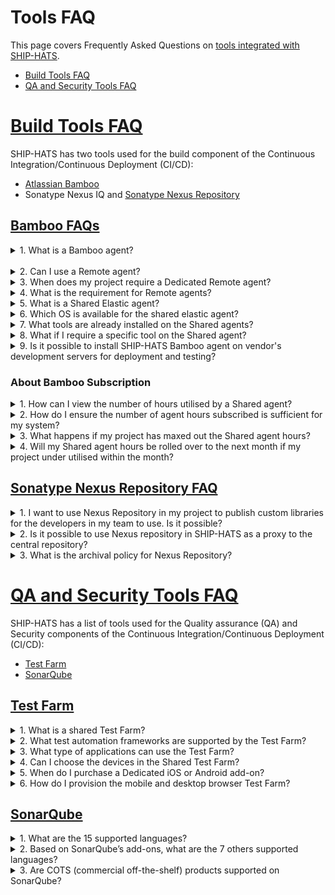 # Tools FAQ

This page covers Frequently Asked Questions on [tools integrated with SHIP-HATS](https://docs.developer.tech.gov.sg/docs/ship-hats-documentation/#/architecture-diagram).

- [Build Tools FAQ](#build-tools-faq)
- [QA and Security Tools FAQ](#qa-and-security-tools-faq)

# [Build Tools FAQ](#build-tools-faq)

SHIP-HATS has two tools used for the build component of the Continuous Integration/Continuous Deployment (CI/CD):
- [Atlassian Bamboo](#bamboo-faq)
- Sonatype Nexus IQ and [Sonatype Nexus Repository](#sonatype-nexus-repository-faq)

## [Bamboo FAQs](#bamboo-faq)

<details>
  <summary> 1. What is a Bamboo agent?</summary><br>
A Bamboo agent is a service that allows to run job builds. There are different types of agents: remote, shared, local and elastic agents. For more information on agents, refer to [Agents and Capabilities on Atlassian.](https://confluence.atlassian.com/bamboo/agents-and-capabilities-289277114.html)

  </details>
<br>
<details>
  <summary>2. Can I use a Remote agent?</summary><br>

A <a href="https://confluence.atlassian.com/confeval/development-tools-evaluator-resources/bamboo/bamboo-remote-agents-and-local-agents">Remote agent</a> requires hosting, agent installation and/or VPN installation (if required). Registration of Remote agent is subjected to approval by SHIP-HATS team. Please send a service request via SHIP-HATS service desk for registration of Remote agent.

  </details>

<details>
  <summary>3. When does my project require a Dedicated Remote agent?</summary><br>

If your build job needs to connect back to your own resources or run parallel job, you can consider adding a Dedicated Remote agent.For more information, refer to [dedicating an agent](https://confluence.atlassian.com/bamboo/dedicating-an-agent-629015108.html).

  </details>

<details>
  <summary>4. What is the requirement for Remote agents?</summary><br>
Agency must ensure the Remote agents are clean and secure before SHIP-HATS approves the registration with Bamboo server.

To setup Remote Bamboo agents, please refer to this [guide](https://confluence.ship.gov.sg/display/SHIP/Installing+Remote+Agent). This page is on SHIP-HATS confluence. Please log in to the account to access.

To ensure that Remote agents are clean and secure, refer to [securing your Remote agents](https://confluence.atlassian.com/bamboo/securing-your-remote-agents-289277197.html). This page is on SHIP-HATS confluence. Please log in to the account to access.
  </details>

<details>
  <summary>5. What is a Shared Elastic agent? </summary><br>

A Shared Elastic agent is an on-demand Windows or Linux agent launched by Bamboo within SHIP&#39;s network to execute pipeline tasks. To leverage on elastic agent, Agency must specify the required capabilities and SHIP-HATS team will assign an agent that matches the required capabilities, if available.

SHIP-HATS does not offer Mac OS agent as of now.

For more information on specifying required capabilities, refer to [Bamboo agent registration process](https://confluence.ship.gov.sg/display/SHIP/Bamboo+Agent+Registration+Process). This page is on SHIP-HATS confluence. Please log in to the account to access.
  </details>

 <details>
  <summary> 6. Which OS is available for the shared elastic agent?</summary><br>
Though MS Windows and Linux support, we recommend Linux as MS Window agents are quite heavy and would utilise a hefty load of Shared agent hours. We recommend the Agency subscribe to Remote agent if they choose MS Window agents.
  </details>

 <details>
  <summary>7. What tools are already installed on the Shared agents?</summary><br>

Refer to [SHIP Bamboo Elastic Agent for SHIP Users.](https://confluence.ship.gov.sg/display/SHIP/SHIP+Bamboo+Elastic+Agent+for+SHIP+Users) This page is on SHIP-HATS confluence. Please log in to the account to access.
  </details>

 <details>
  <summary>8. What if I require a specific tool on the Shared agent?</summary><br>

Submit your requests <a href="https://go.gov.sg/she"> here.</a>
  </details>

 <details>
  <summary>9. Is it possible to install SHIP-HATS Bamboo agent on vendor's development servers for deployment and testing?</summary><br>

No, however, vendor can set up a Remote Bamboo agent. For this option, the Agency would require to add-on Dedicated Remote agent.
  </details>

### About Bamboo Subscription

<details>
  <summary>1. How can I view the number of hours utilised by a Shared agent?</summary><br>

Subscription Administrator (SA) and Project Administrator (PA) may connect to the SHIP-HATS OpenVPN and log in to [SHIP-HATS portal](http://www.ship.gov.sg/) to view the subscription's utilisation of Shared agent hours.
  </details>

 <details>
  <summary>2. How do I ensure the number of agent hours subscribed is sufficient for my system?</summary><br>

Agency can monitor through [SHIP-HATS portal](http://www.ship.gov.sg/) after subscribing to the service platform. Agency can purchase additional Shared agent hours as add-ons based on project requirements.
  </details>

 <details>
  <summary>3. What happens if my project has maxed out the Shared agent hours?</summary><br>

The SA and PA would receive an email notification when utilisation have reached 90% of the total number of Shared agent hours. Projects that exceed the Shared agent hours will be charged at 100 SGD per block of 100 Shared agent hours automatically. At the start of every month, the Shared agent hours will be reset to its initial subscription quota.
  </details>

 <details>
  <summary>4. Will my Shared agent hours be rolled over to the next month if my project under utilised within the month?</summary><br>

No. The number of Shared agent hours will reset on every 1st of the month.
  </details>

## [Sonatype Nexus Repository FAQ](#sonatype-nexus-repository-faq)

<details>
  <summary>1. I want to use Nexus Repository in my project to publish custom libraries for the developers in my team to use. Is it possible?</summary><br>

SHIP-HATS users can request to create a private hosted repository in Nexus Repository to host their custom libraries by raising a [service request](https://jira.ship.gov.sg/servicedesk/customer/portal/11).
  </details>

<details>
  <summary>2. Is it possible to use Nexus repository in SHIP-HATS as a proxy to the central repository?</summary><br>

Yes, it is possible to use Nexus Repository in SHIP-HATS as proxy to the central repository.
  </details>

 <details>
  <summary>3. What is the archival policy for Nexus Repository?</summary>br>

All Artifacts will be deleted 180 days from the date of creation.
  </details>

# [QA and Security Tools FAQ](#qa-and-security-tools-faq)

SHIP-HATS has a list of tools used for the Quality assurance (QA) and Security components of the Continuous Integration/Continuous Deployment (CI/CD):

- [Test Farm](#test-farm)
- [SonarQube](#sonarqube)

## [Test Farm](#test-farm)

<details>
  <summary>1. What is a shared Test Farm?</summary><br>

It is a cloud-based mobile devices test platform which allows testing of Android and iOS mobile applications or mobile browsers on real device. It allows the user to run test automation on multiple devices in parallel. Since it is a shared Test Farm, your test will be added to a queue system if all the resources are not available at the time of request.Refer [here](https://sgdcs.sgnet.gov.sg/sites/tech/hats/SitePages/Green%20HATS.aspx) for the automated testing framework supported.
  </details>

<details>
  <summary>2. What test automation frameworks are supported by the Test Farm?</summary><br>

SHIP-HATS support [Appium](https://appium.io/) based open source framework like [Robot Framework](https://robotframework.org/) and  any other testing frameworks that can work with Appium server.
  </details>

<details>
  <summary>3. What type of applications can use the Test Farm?</summary><br>

Any internet or intranet facing application that can be exposed to the internet for testing can use the Test Farm.
  </details>

 <details>
  <summary>4. Can I choose the devices in the Shared Test Farm?</summary><br>
Users can pre-book the mobile devices based on OS, brand or model before running their tests by sending an enquiry to enquiries_ENP@tech.gov.sg. The number of devices that agency can book depends on their subscription quota. The test will be executed on the booked mobile devices that agency specifies.
  </details>

 <details>
  <summary>5. When do I purchase a Dedicated iOS or Android add-on?</summary><br>

If you wish to avoid queueing, you can subscribe to Dedicated iOS and Android add-on. Public officers can refer to the [pricing](https://sgdcs.sgnet.gov.sg/sites/IDA-GoSync/gdspdd-ai/ship/_layouts/15/start.aspx#/SitePages/Pricing.aspx).
  </details>

 <details>
  <summary>6. How do I provision the mobile and desktop browser Test Farm?</summary><br>

Agencies are required to raise a [service request](https://jira.ship.gov.sg/servicedesk/customer/portal/11) to request access to the Test Farm.
  </details>

## [SonarQube](#sonarqube)

<details>
  <summary>1. What are the 15 supported languages?</summary><br>

Java, JavaScript, C#, TypeScript, Kotlin, Ruby, Go, Scala, Flex, Python, PHP, HTML, CSS, XML, VB.NET.
Do take note that there is no restriction of lines of code and number of applications.
  </details>

 <details>
  <summary>2. Based on SonarQube’s add-ons, what are the 7 others supported languages?</summary><br>

C, C++, Obj-C, Swift, ABAP, T-SQL, PL/SQL are supported. Public officers can refer to the [pricing](https://sgdcs.sgnet.gov.sg/sites/IDA-GoSync/gdspdd-ai/ship/_layouts/15/start.aspx#/SitePages/Pricing.aspx) for the add-ons.
  </details>

 <details>
  <summary>3. Are COTS (commercial off-the-shelf) products supported on SonarQube?</summary><br>

Yes. SonarQube can scan for any customisation that the COTS product supports.
Example: Configuration files in XML or Javascript/ Java or plugins written in Java or Python.
  </details>
